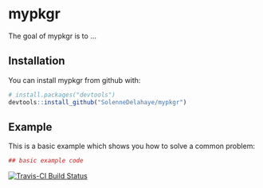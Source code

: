 
<!-- README.md is generated from README.Rmd. Please edit that file -->
mypkgr
======

The goal of mypkgr is to ...

Installation
------------

You can install mypkgr from github with:

``` r
# install.packages("devtools")
devtools::install_github("SolenneDelahaye/mypkgr")
```

Example
-------

This is a basic example which shows you how to solve a common problem:

``` r
## basic example code
```

[![Travis-CI Build Status](https://travis-ci.org/*prenomnom*/mypkgr.svg?branch=master)](https://travis-ci.org/*prenomnom*/mypkgr)
